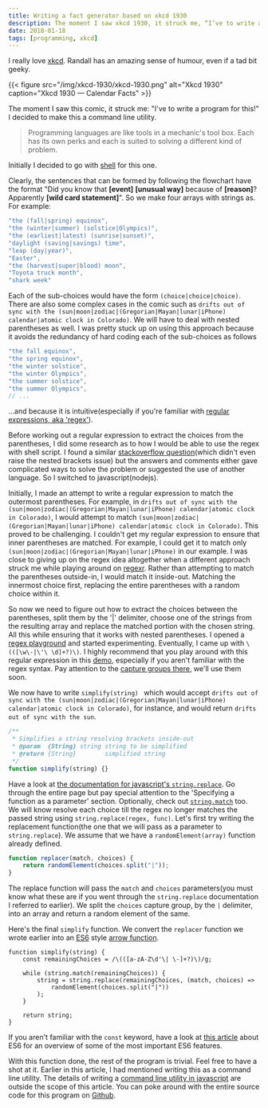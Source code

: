 ```yaml
---
title: Writing a fact generator based on xkcd 1930
description: The moment I saw xkcd 1930, it struck me, “I’ve to write a program for this!".
date: 2018-01-18
tags: [programming, xkcd]
---
```


I really love [xkcd](//xkcd.com). Randall has an amazing sense of humour, even if a tad bit geeky.

{{< figure src="/img/xkcd-1930/xkcd-1930.png" alt="Xkcd 1930" caption="Xkcd 1930 — Calendar Facts" >}}

The moment I saw this comic, it struck me: "I've to write a program for this!" I decided to make this a command line utility.

>   Programming languages are like tools in a mechanic's tool box. Each has its own perks and each is suited to solving a different kind of problem.

Initially I decided to go with [shell](//wikiwand.com/en/Shell_script) for this one.

Clearly, the sentences that can be formed by following the flowchart have the format "Did you know that **[event]** **[unusual way]** because of **[reason]**? Apparently **[wild card statement]**". So we make four arrays with strings as. For example:

```js
"the (fall|spring) equinox",
"the (winter|summer) (solstice|Olympics)",
"the (earliest|latest) (sunrise|sunset)",
"daylight (saving|savings) time",
"leap (day|year)",
"Easter",
"the (harvest|super|blood) moon",
"Toyota truck month",
"shark week"
```

Each of the sub-choices would have the form `(choice|choice|choice)`. There are also some complex cases in the comic such as `drifts out of sync with the (sun|moon|zodiac|(Gregorian|Mayan|lunar|iPhone) calendar|atomic clock in Colorado)`. We will have to deal with nested parentheses as well. I was pretty stuck up on using this approach because it avoids the redundancy of hard coding each of the sub-choices as follows

```js
"the fall equinox",
"the spring equinox",
"the winter solstice",
"the winter Olympics",
"the summer solstice",
"the summer Olympics",
// ...
```
...and because it is intuitive(especially if you're familiar with [regular expressions, aka 'regex'](//wikiwand.com/en/Regular_expression)).

Before working out a regular expression to extract the choices from the parentheses, I did some research as to how I would be able to use the regex with shell script. I found a similar [stackoverflow question](//stackoverflow.com/questions/31123641/how-to-find-and-extract-all-words-appearing-between-brackets)(which didn't even raise the nested brackets issue) but the answers and comments either gave complicated ways to solve the problem or suggested the use of another language. So I switched to javascript(nodejs).

Initially, I made an attempt to write a regular expression to match the outermost parentheses. For example, in `drifts out of sync with the (sun|moon|zodiac|(Gregorian|Mayan|lunar|iPhone) calendar|atomic clock in Colorado)`, I would attempt to match `(sun|moon|zodiac|(Gregorian|Mayan|lunar|iPhone) calendar|atomic clock in Colorado)`. This proved to be challenging. I couldn't get my regular expression to ensure that inner parentheses are matched. For example, I could get it to match only `(sun|moon|zodiac|(Gregorian|Mayan|lunar|iPhone)` in our example. I was close to giving up on the regex idea altogether when a different approach struck me while playing around on [regexr](//regexr.com). Rather than attempting to match the parentheses outside-in, I would match it inside-out. Matching the innermost choice first, replacing the entire parentheses with a random choice within it.

So now we need to figure out how to extract the choices between the parentheses, split them by the '\|' delimiter, choose one of the strings from the resulting array and replace the matched portion with the chosen string. All this while ensuring that it works with nested parentheses. I opened a [regex playground](//regexr.com) and started experimenting. Eventually, I came up with `\(([\w\-|\'\ \d]+?)\)`. I highly recommend that you play around with this regular expression in this [demo](//regexr.com/3iii6), especially if you aren't familiar with the regex syntax.  Pay attention to the [capture groups there](//regexone.com/lesson/capturing_groups), we'll use them soon.

We now have to write  `simplify(string) ` which would accept  `drifts out of sync with the (sun|moon|zodiac|(Gregorian|Mayan|lunar|iPhone) calendar|atomic clock in Colorado)`, for instance, and would return `drifts out of sync with the sun`.

```js
/**
 * Simplifies a string resolving brackets inside-out
 * @param  {String} string string to be simplified
 * @return {String}        simplified string
 */
function simplify(string) {}
```

Have a look at [the documentation for javascript's `string.replace`](//devdocs.io/javascript/global_objects/string/replace). Go through the entire page but pay special attention to the 'Specifying a function as a parameter' section. Optionally, check out [`string.match`](//devdocs.io/javascript/global_objects/string/match) too. We will know resolve each choice till the regex no longer matches the passed string using `string.replace(regex, func)`. Let's first try writing the replacement function(the one that we will pass as a parameter to `string.replace`). We assume that we have a `randomElement(array)` function already defined.

```js
function replacer(match, choices) {
    return randomElement(choices.split("|"));
}
```

The replace function will pass the `match` and `choices` parameters(you must know what these are if you went through the `string.replace` documentation I referred to earlier). We split the `choices` capture group, by the `|` delimiter, into an array and return a random element of the same.

Here's the final `simplify` function. We convert the `replacer` function we wrote earlier into an [ES6](//ponyfoo.com/articles/es6) style [arrow function](//devdocs.io/javascript/functions/arrow_functions).

```Js
function simplify(string) {
    const remainingChoices = /\(([a-zA-Z\d'\| \-]+?)\)/g;

    while (string.match(remainingChoices)) {
        string = string.replace(remainingChoices, (match, choices) =>
            randomElement(choices.split("|"))
        );
    }

    return string;
}
```

If you aren't familiar with the `const` keyword, have a look at [this article](//blog.isomr.co/ecmascript-6-lets-see-what-it-has-to-offer) about ES6 for an overview of some of the most important ES6 features.

With this function done, the rest of the program is trivial. Feel free to have a shot at it. Earlier in this article, I had mentioned writing this as a command line utility. The details of writing a [command line utility in javascript](//www.sitepoint.com/javascript-command-line-interface-cli-node-js) are outside the scope of this article. You can poke around with the entire source code for this program on [Github](//github.com/shreyasminocha/calendar-facts).
